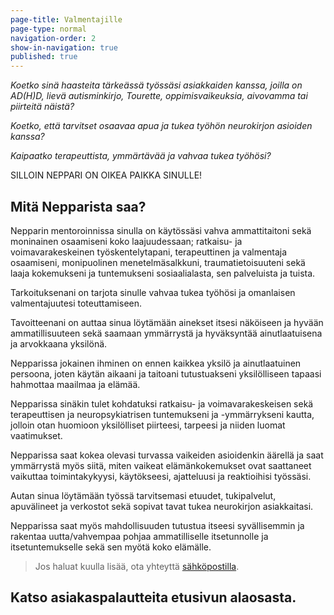 ```yaml
---
page-title: Valmentajille
page-type: normal
navigation-order: 2
show-in-navigation: true
published: true
---
```






*Koetko sinä haasteita tärkeässä työssäsi asiakkaiden kanssa, joilla on AD(H)D, lievä autisminkirjo, Tourette, oppimisvaikeuksia, aivovamma tai piirteitä näistä?*

*Koetko, että tarvitset osaavaa apua ja tukea työhön neurokirjon asioiden kanssa?*

*Kaipaatko terapeuttista, ymmärtävää ja vahvaa tukea työhösi?*


SILLOIN NEPPARI ON OIKEA PAIKKA SINULLE!



## Mitä Nepparista saa?

Nepparin mentoroinnissa sinulla on käytössäsi vahva ammattitaitoni sekä moninainen osaamiseni koko laajuudessaan; ratkaisu- ja voimavarakeskeinen työskentelytapani, terapeuttinen ja valmentaja osaamiseni, monipuolinen menetelmäsalkkuni, traumatietoisuuteni sekä laaja kokemukseni ja tuntemukseni sosiaalialasta, sen palveluista ja tuista.

Tarkoituksenani on tarjota sinulle vahvaa tukea työhösi ja omanlaisen valmentajuutesi toteuttamiseen.

Tavoitteenani on auttaa sinua löytämään ainekset itsesi näköiseen ja hyvään ammatillisuuteen sekä saamaan ymmärrystä ja hyväksyntää ainutlaatuisena ja arvokkaana yksilönä.

Nepparissa jokainen ihminen on ennen kaikkea yksilö ja ainutlaatuinen persoona, joten käytän aikaani ja taitoani tutustuakseni yksilölliseen tapaasi hahmottaa maailmaa ja elämää.

Nepparissa sinäkin tulet kohdatuksi ratkaisu- ja voimavarakeskeisen sekä terapeuttisen ja neuropsykiatrisen tuntemukseni ja -ymmärrykseni kautta, jolloin otan huomioon yksilölliset piirteesi, tarpeesi ja niiden luomat vaatimukset.

Nepparissa saat kokea olevasi turvassa vaikeiden asioidenkin äärellä ja saat ymmärrystä myös siitä, miten vaikeat elämänkokemukset ovat saattaneet vaikuttaa toimintakykyysi, käytökseesi, ajatteluusi ja reaktioihisi työssäsi.

Autan sinua löytämään työssä tarvitsemasi etuudet, tukipalvelut, apuvälineet ja verkostot sekä sopivat tavat tukea neurokirjon asiakkaitasi.

Nepparissa saat myös mahdollisuuden tutustua itseesi syvällisemmin ja rakentaa uutta/vahvempaa pohjaa ammatilliselle itsetunnolle ja itsetuntemukselle sekä sen myötä koko elämälle.

> Jos haluat kuulla lisää, ota yhteyttä [sähköpostilla](/ota-yhteytta).

## Katso asiakaspalautteita etusivun alaosasta.
